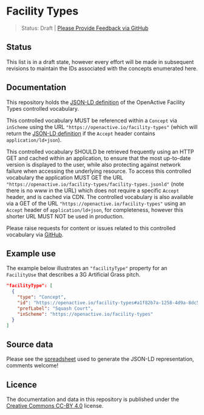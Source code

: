 # Facility Types

> Status: Draft | [Please Provide Feedback via GitHub](https://github.com/openactive/facility-types/issues)

## Status

This list is in a draft state, however every effort will be made in subsequent revisions to maintain the IDs associated with the concepts enumerated here.

## Documentation

This repository holds the [JSON-LD definition](https://openactive.io/facility-types/facility-types.jsonld) of the OpenActive Facility Types controlled vocabulary.

This controlled vocabulary MUST be referenced within a `Concept` via `inScheme` using the URL `"https://openactive.io/facility-types"` (which will return the [JSON-LD definition](https://openactive.io/facility-types/facility-types.jsonld) if the `Accept` header contains `application/ld+json`).

This controlled vocabulary SHOULD be retrieved frequently using an HTTP GET and cached within an application, to ensure that the most up-to-date version is displayed to the user, while also protecting against network failure when accessing the underlying resource. To access this controlled vocabulary the application MUST GET the URL `"https://openactive.io/facility-types/facility-types.jsonld"` (note there is no www in the URL) which does not require a specific `Accept` header, and is cached via CDN. The controlled vocabulary is also available via a GET of the URL `"https://openactive.io/facility-types"` using an `Accept` header of `application/ld+json`, for completeness, however this shorter URL MUST NOT be used in production.

Please raise requests for content or issues related to this controlled vocabulary via [GitHub](https://github.com/openactive/facility-types/issues). 

## Example use

The example below illustrates an `"facilityType"` property for an `FacilityUse` that describes a 3G Artificial Grass pitch.

```json
"facilityType": [
  {
    "type": "Concept",
    "id": "https://openactive.io/facility-types#a1f82b7a-1258-4d9a-8dc5-bfc2ae961651",
    "prefLabel": "Squash Court",
    "inScheme": "https://openactive.io/facility-types"
  }
]
```

## Source data

Please see the [spreadsheet](https://docs.google.com/spreadsheets/d/1ZZ1J13Ry3y8p5nA2Voady98A3dZocvGebuNu1PYIveI/edit#gid=0) used to generate the JSON-LD representation, comments welcome!


## Licence

The documentation and data in this repository is published under the [Creative Commons CC-BY 4.0](https://creativecommons.org/licenses/by/4.0/) license.

